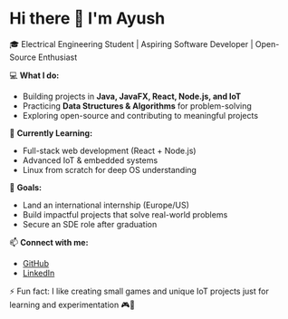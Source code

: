 # Hi there 👋 I'm Ayush

🎓 Electrical Engineering Student | Aspiring Software Developer | Open-Source Enthusiast

💻 **What I do:**  
- Building projects in **Java, JavaFX, React, Node.js, and IoT**  
- Practicing **Data Structures & Algorithms** for problem-solving  
- Exploring open-source and contributing to meaningful projects  

🌱 **Currently Learning:**  
- Full-stack web development (React + Node.js)  
- Advanced IoT & embedded systems  
- Linux from scratch for deep OS understanding  

🎯 **Goals:**  
- Land an international internship (Europe/US)  
- Build impactful projects that solve real-world problems  
- Secure an SDE role after graduation  

📫 **Connect with me:**  
- [GitHub](https://github.com/YourUsername)  
- [LinkedIn](https://linkedin.com/in/YourLinkedIn)  

⚡ Fun fact: I like creating small games and unique IoT projects just for learning and experimentation 🎮🔧
